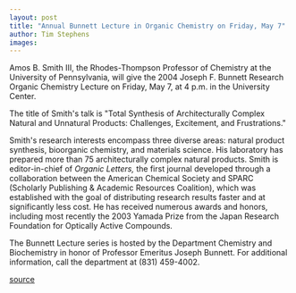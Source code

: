 ```yaml
---
layout: post
title: "Annual Bunnett Lecture in Organic Chemistry on Friday, May 7"
author: Tim Stephens
images:
---
```


Amos B. Smith III, the Rhodes-Thompson Professor of Chemistry at the University of Pennsylvania, will give the 2004 Joseph F. Bunnett Research Organic Chemistry Lecture on Friday, May 7, at 4 p.m. in the University Center.   

The title of Smith's talk is "Total Synthesis of Architecturally Complex Natural and Unnatural Products: Challenges, Excitement, and Frustrations."  

Smith's research interests encompass three diverse areas: natural product synthesis, bioorganic chemistry, and materials science. His laboratory has prepared more than 75 architecturally complex natural products. Smith is editor-in-chief of _Organic Letters,_ the first journal developed through a collaboration between the American Chemical Society and SPARC (Scholarly Publishing & Academic Resources Coalition), which was established with the goal of distributing research results faster and at significantly less cost. He has received numerous awards and honors, including most recently the 2003 Yamada Prize from the Japan Research Foundation for Optically Active Compounds.  

The Bunnett Lecture series is hosted by the Department Chemistry and Biochemistry in honor of Professor Emeritus Joseph Bunnett. For additional information, call the department at (831) 459-4002.  

[source](http://www1.ucsc.edu/currents/03-04/05-03/bunnett.html "Permalink to bunnett")
